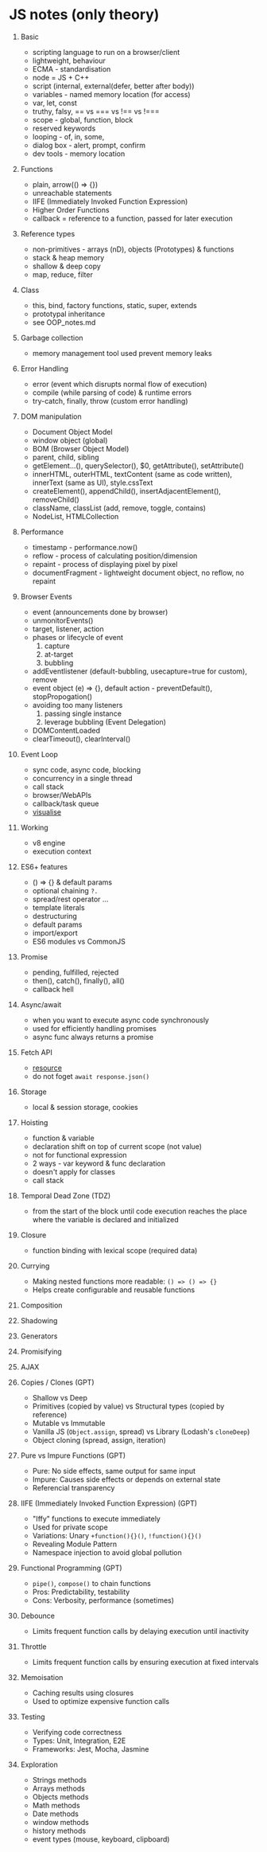 # JS notes (only theory)

1. Basic
   - scripting language to run on a browser/client
   - lightweight, behaviour
   - ECMA - standardisation
   - node = JS + C++
   - script (internal, external(defer, better after body))
   - variables - named memory location (for access)
   - var, let, const
   - truthy, falsy, == vs === vs !== vs !===
   - scope - global, function, block
   - reserved keywords
   - looping - of, in, some,
   - dialog box - alert, prompt, confirm
   - dev tools - memory location
  
2. Functions
   - plain, arrow(() => {})
   - unreachable statements
   - IIFE (Immediately Invoked Function Expression)
   - Higher Order Functions
   - callback = reference to a function, passed for later execution
  
3. Reference types
   - non-primitives - arrays (nD), objects (Prototypes) & functions
   - stack & heap memory
   - shallow & deep copy
   - map, reduce, filter

4. Class
   - this, bind, factory functions, static, super, extends
   - prototypal inheritance
   - see OOP_notes.md

5. Garbage collection
   - memory management tool used prevent memory leaks

6. Error Handling
   - error (event which disrupts normal flow of execution)
   - compile (while parsing of code) & runtime errors
   - try-catch, finally, throw (custom error handling)

7. DOM manipulation
   - Document Object Model
   - window object (global)
   - BOM (Browser Object Model)
   - parent, child, sibling
   - getElement...(), querySelector(), $0, getAttribute(), setAttribute()
   - innerHTML, outerHTML, textContent (same as code written), innerText (same as UI), style.cssText
   - createElement(), appendChild(), insertAdjacentElement(), removeChild()
   - className, classList (add, remove, toggle, contains)
   - NodeList, HTMLCollection

8. Performance
    - timestamp - performance.now()
    - reflow - process of calculating position/dimension
    - repaint - process of displaying pixel by pixel
    - documentFragment - lightweight document object, no reflow, no repaint

9. Browser Events
    - event (announcements done by browser)
    - unmonitorEvents()
    - target, listener, action
    - phases or lifecycle of event
      1. capture
      2. at-target
      3. bubbling
    - addEventlistener (default-bubbling, usecapture=true for custom), remove
    - event object (e) => {}, default action - preventDefault(), stopPropogation()
    - avoiding too many listeners
      1. passing single instance
      2. leverage bubbling (Event Delegation)
    - DOMContentLoaded
    - clearTimeout(), clearInterval()

10. Event Loop
    - sync code, async code, blocking
    - concurrency in a single thread
    - call stack
    - browser/WebAPIs
    - callback/task queue
    - [visualise](http://latentflip.com/loupe)

11. Working
    - v8 engine
    - execution context

12. ES6+ features
    - () => {} & default params
    - optional chaining `?.`
    - spread/rest operator ...
    - template literals
    - destructuring
    - default params
    - import/export
    - ES6 modules vs CommonJS

13. Promise
    - pending, fulfilled, rejected
    - then(), catch(), finally(), all()
    - callback hell

14. Async/await
    - when you want to execute async code synchronously
    - used for efficiently handling promises
    - async func always returns a promise

15. Fetch API
    - [resource](https://jsonplaceholder.typicode.com/)  
    - do not foget `await response.json()`

16. Storage
    - local & session storage, cookies  

17. Hoisting
    - function & variable
    - declaration shift on top of current scope (not value)
    - not for functional expression
    - 2 ways - var keyword & func declaration
    - doesn't apply for classes
    - call stack

18. Temporal Dead Zone (TDZ)
    - from the start of the block until code execution reaches the place where the variable is declared and initialized

19. Closure
    - function binding with lexical scope (required data)

20. Currying
    - Making nested functions more readable: `() => () => {}`  
    - Helps create configurable and reusable functions

21. Composition

22. Shadowing

23. Generators

24. Promisifying

25. AJAX

26. Copies / Clones  (GPT)
    - Shallow vs Deep  
    - Primitives (copied by value) vs Structural types (copied by reference)  
    - Mutable vs Immutable  
    - Vanilla JS (`Object.assign`, spread) vs Library (Lodash's `cloneDeep`)
    - Object cloning (spread, assign, iteration)

27. Pure vs Impure Functions  (GPT)
    - Pure: No side effects, same output for same input  
    - Impure: Causes side effects or depends on external state  
    - Referencial transparency

28. IIFE (Immediately Invoked Function Expression)  (GPT)
    - "Iffy" functions to execute immediately  
    - Used for private scope  
    - Variations: Unary `+function(){}()`, `!function(){}()`  
    - Revealing Module Pattern  
    - Namespace injection to avoid global pollution

29. Functional Programming  (GPT)
    - `pipe()`, `compose()` to chain functions  
    - Pros: Predictability, testability  
    - Cons: Verbosity, performance (sometimes)

30. Debounce  
    - Limits frequent function calls by delaying execution until inactivity

31. Throttle  
    - Limits frequent function calls by ensuring execution at fixed intervals

32. Memoisation  
    - Caching results using closures  
    - Used to optimize expensive function calls

33. Testing  
    - Verifying code correctness  
    - Types: Unit, Integration, E2E  
    - Frameworks: Jest, Mocha, Jasmine

34. Exploration
    - Strings methods
    - Arrays methods
    - Objects methods
    - Math methods
    - Date methods
    - window methods
    - history methods
    - event types (mouse, keyboard, clipboard)
